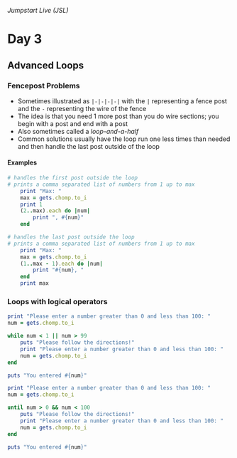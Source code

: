 _Jumpstart Live (JSL)_
# Day 3
## Advanced Loops

### Fencepost Problems
* Sometimes illustrated as `|-|-|-|-|` with the `|` representing a fence post and the `-` representing the wire of the fence
* The idea is that you need 1 more post than you do wire sections; you begin with a post and end with a post
* Also sometimes called a _loop-and-a-half_
* Common solutions usually have the loop run one less times than needed and then handle the last post outside of the loop

#### Examples

```ruby
# handles the first post outside the loop
# prints a comma separated list of numbers from 1 up to max
	print "Max: "
	max = gets.chomp.to_i
	print 1
	(2..max).each do |num|
		print ", #{num}" 
	end
```

```ruby
# handles the last post outside the loop
# prints a comma separated list of numbers from 1 up to max
	print "Max: "
	max = gets.chomp.to_i
	(1..max - 1).each do |num|
		print "#{num}, " 
	end
	print max
```

### Loops with logical operators

```ruby
print "Please enter a number greater than 0 and less than 100: "
num = gets.chomp.to_i

while num < 1 || num > 99
	puts "Please follow the directions!"
	print "Please enter a number greater than 0 and less than 100: "
	num = gets.chomp.to_i
end

puts "You entered #{num}"
```

```ruby
print "Please enter a number greater than 0 and less than 100: "
num = gets.chomp.to_i

until num > 0 && num < 100
	puts "Please follow the directions!"
	print "Please enter a number greater than 0 and less than 100: "
	num = gets.chomp.to_i
end

puts "You entered #{num}"
```

